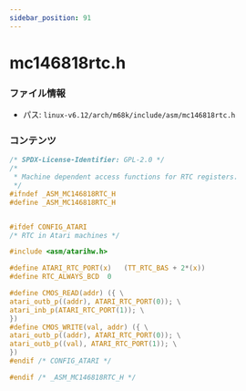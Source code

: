 ```yaml
---
sidebar_position: 91
---
```

# mc146818rtc.h

### ファイル情報

- パス: `linux-v6.12/arch/m68k/include/asm/mc146818rtc.h`

### コンテンツ

```h
/* SPDX-License-Identifier: GPL-2.0 */
/*
 * Machine dependent access functions for RTC registers.
 */
#ifndef _ASM_MC146818RTC_H
#define _ASM_MC146818RTC_H


#ifdef CONFIG_ATARI
/* RTC in Atari machines */

#include <asm/atarihw.h>

#define ATARI_RTC_PORT(x)	(TT_RTC_BAS + 2*(x))
#define RTC_ALWAYS_BCD	0

#define CMOS_READ(addr) ({ \
atari_outb_p((addr), ATARI_RTC_PORT(0)); \
atari_inb_p(ATARI_RTC_PORT(1)); \
})
#define CMOS_WRITE(val, addr) ({ \
atari_outb_p((addr), ATARI_RTC_PORT(0)); \
atari_outb_p((val), ATARI_RTC_PORT(1)); \
})
#endif /* CONFIG_ATARI */

#endif /* _ASM_MC146818RTC_H */

```

